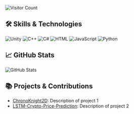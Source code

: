 

![Visitor Count](https://hits.seeyoufarm.com/api/count/incr/badge.svg?url=https%3A%2F%2Fgithub.com%2Fquelstriless%2F&count_bg=%2379C83D&title_bg=%23555555&icon=&icon_color=%23E7E7E7&title=Visitors&edge_flat=false)


## 🛠️ Skills & Technologies

![Unity](https://img.shields.io/badge/-Unity-000000?style=flat-square&logo=unity&logoColor=white)
![C++](https://img.shields.io/badge/-C%2B%2B-00599C?style=flat-square&logo=c%2B%2B&logoColor=white)
![C#](https://img.shields.io/badge/-C%23-239120?style=flat-square&logo=c-sharp&logoColor=white)
![HTML](https://img.shields.io/badge/-HTML-E34F26?style=flat-square&logo=html5&logoColor=white)
![JavaScript](https://img.shields.io/badge/-JavaScript-F7DF1E?style=flat-square&logo=javascript&logoColor=black)
![Python](https://img.shields.io/badge/-Python-3776AB?style=flat-square&logo=python&logoColor=white)

## 📈 GitHub Stats

![GitHub Stats](https://github-readme-stats.vercel.app/api?username=quelstriless&show_icons=true&theme=radical)

## 📚 Projects & Contributions

- [ChronoKnight2D]([https://github.com/username/project1](https://github.com/quelstriless/ChronoKnight2D)): Description of project 1
- [LSTM-Crypto-Price-Prediction]([https://github.com/username/project2](https://github.com/quelstriless/LSTM-Crypto-Price-Prediction)): Description of project 2


